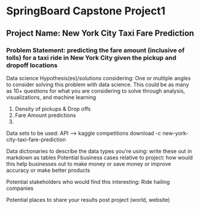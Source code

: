 # SpringBoard Capstone Project1

## Project Name: New York City Taxi Fare Prediction

### Problem Statement: predicting the fare amount (inclusive of tolls) for a taxi ride in New York City given the pickup and dropoff locations

Data science Hypothesis(es)/solutions considering: One or multiple angles to consider solving this problem with data science. This could be as many as 10+ questions for what you are considering to solve through analysis, visualizations, and machine learning

1) Density of pickups & Drop offs
2) Fare Amount predictions
3) 

Data sets to be used: API --> kaggle competitions download -c new-york-city-taxi-fare-prediction

Data dictionaries to describe the data types you're using: write these out in markdown as tables
Potential business cases relative to project: how would this help businesses out to make money or save money or improve accuracy or make better products

Potential stakeholders who would find this interesting: Ride hailing companies

Potential places to share your results post project (world, website)
